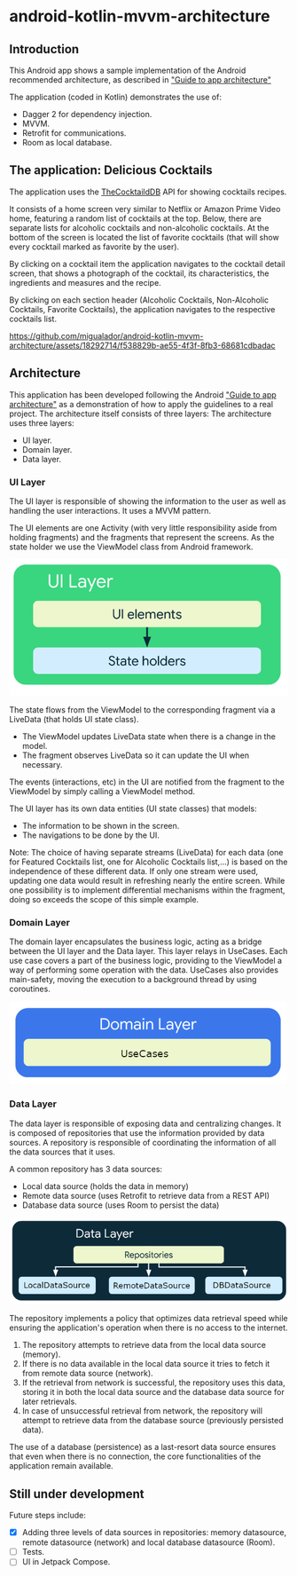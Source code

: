 # android-kotlin-mvvm-architecture

## Introduction
This Android app shows a sample implementation of the Android recommended architecture, as described in ["Guide to app architecture"](https://developer.android.com/topic/architecture)

The application (coded in Kotlin) demonstrates the use of:
- Dagger 2 for dependency injection.
- MVVM.
- Retrofit for communications.
- Room as local database.


## The application: Delicious Cocktails
The application uses the [TheCocktaildDB](https://www.thecocktaildb.com/) API for showing cocktails recipes.

It consists of a home screen very similar to Netflix or Amazon Prime Video home, featuring a random list of cocktails at the top. Below, there are separate lists for alcoholic cocktails and non-alcoholic cocktails.
At the bottom of the screen is located the list of favorite cocktails (that will show every cocktail marked as favorite by the user).

By clicking on a cocktail item the application navigates to the cocktail detail screen, that shows a photograph of the cocktail, its characteristics, the ingredients and measures and the recipe.

By clicking on each section header (Alcoholic Cocktails, Non-Alcoholic Cocktails, Favorite Cocktails), the application navigates to the respective cocktails list.


https://github.com/migualador/android-kotlin-mvvm-architecture/assets/18292714/f538829b-ae55-4f3f-8fb3-68681cdbadac




## Architecture
This application has been developed following the Android ["Guide to app architecture"](https://developer.android.com/topic/architecture) as a demonstration of how to apply the guidelines to a real project.
The architecture itself consists of three layers:
The architecture uses three layers:
- UI layer.
- Domain layer.
- Data layer.




### UI Layer
The UI layer is responsible of showing the information to the user as well as handling the user interactions. It uses a MVVM pattern.

The UI elements are one Activity (with very little responsibility aside from holding fragments) and the fragments that represent the screens.
As the state holder we use the ViewModel class from Android framework.

<img src="readme_res/ui_layer.png" alt="UI Layer">

The state flows from the ViewModel to the corresponding fragment via a LiveData (that holds UI state class).
- The ViewModel updates LiveData state when there is a change in the model.
- The fragment observes LiveData so it can update the UI when necessary.

The events (interactions, etc) in the UI are notified from the fragment to the ViewModel by simply calling a ViewModel method.

The UI layer has its own data entities (UI state classes) that models:
- The information to be shown in the screen.
- The navigations to be done by the UI.

Note: The choice of having separate streams (LiveData) for each data (one for Featured Cocktails list, one for Alcoholic Cocktails list,...) is based on the independence of these different data. If only one stream were used, updating one data would result in refreshing nearly the entire screen. While one possibility is to implement differential mechanisms within the fragment, doing so exceeds the scope of this simple example.






### Domain Layer
The domain layer encapsulates the business logic, acting as a bridge between the UI layer and the Data layer.
This layer relays in UseCases. Each use case covers a part of the business logic, providing to the ViewModel a way of performing some operation with the data.
UseCases also provides main-safety, moving the execution to a background thread by using coroutines.

<img src="readme_res/domain_layer.png" alt="Domain Layer">



### Data Layer
The data layer is responsible of exposing data and centralizing changes.
It is composed of repositories that use the information provided by data sources. A repository is responsible of coordinating the information of all the data sources that it uses.

A common repository has 3 data sources:
- Local data source (holds the data in memory)
- Remote data source (uses Retrofit to retrieve data from a REST API)
- Database data source (uses Room to persist the data)

<img src="readme_res/data_layer.png" alt="Data Layer">
 
The repository implements a policy that optimizes data retrieval speed while ensuring the application's operation when there is no access to the internet.
1. The repository attempts to retrieve data from the local data source (memory).
2. If there is no data available in the local data source it tries to fetch it from remote data source (network).
3. If the retrieval from network is successful, the repository uses this data, storing it in both the local data source and the database data source for later retrievals.
4. In case of unsuccessful retrieval from network, the repository will attempt to retrieve data from the database source (previously persisted data).

The use of a database (persistence) as a last-resort data source ensures that even when there is no connection, the core functionalities of the application remain available.




## Still under development
Future steps include:
- [X] Adding three levels of data sources in repositories: memory datasource, remote datasource (network) and local database datasource (Room).
- [ ] Tests.
- [ ] UI in Jetpack Compose.
